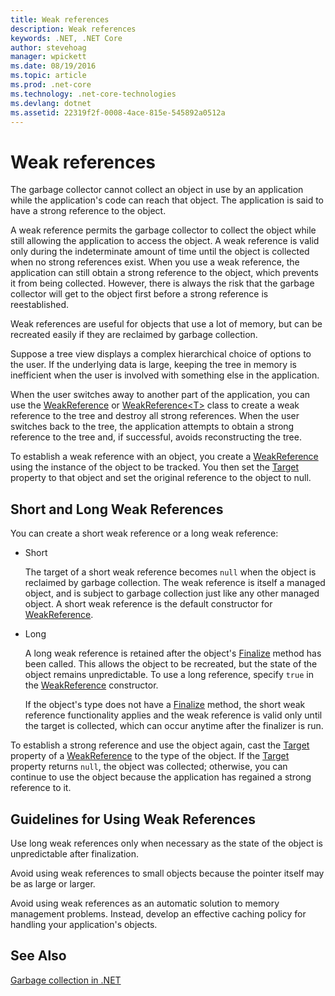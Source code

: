 ```yaml
---
title: Weak references
description: Weak references
keywords: .NET, .NET Core
author: stevehoag
manager: wpickett
ms.date: 08/19/2016
ms.topic: article
ms.prod: .net-core
ms.technology: .net-core-technologies
ms.devlang: dotnet
ms.assetid: 22319f2f-0008-4ace-815e-545892a0512a
---
```


# Weak references

The garbage collector cannot collect an object in use by an application while the application's code can reach that object. The application is said to have a strong reference to the object. 

A weak reference permits the garbage collector to collect the object while still allowing the application to access the object. A weak reference is valid only during the indeterminate amount of time until the object is collected when no strong references exist. When you use a weak reference, the application can still obtain a strong reference to the object, which prevents it from being collected. However, there is always the risk that the garbage collector will get to the object first before a strong reference is reestablished.

Weak references are useful for objects that use a lot of memory, but can be recreated easily if they are reclaimed by garbage collection. 

Suppose a tree view displays a complex hierarchical choice of options to the user. If the underlying data is large, keeping the tree in memory is inefficient when the user is involved with something else in the application. 

When the user switches away to another part of the application, you can use the [WeakReference](xref:System.WeakReference) or [WeakReference&lt;T&gt;](xref:System.WeakReference%601) class to create a weak reference to the tree and destroy all strong references. When the user switches back to the tree, the application attempts to obtain a strong reference to the tree and, if successful, avoids reconstructing the tree.

To establish a weak reference with an object, you create a [WeakReference](xref:System.WeakReference) using the instance of the object to be tracked. You then set the [Target](xref:System.WeakReference.Target) property to that object and set the original reference to the object to null. 

## Short and Long Weak References

You can create a short weak reference or a long weak reference: 

* Short

  The target of a short weak reference becomes `null` when the object is reclaimed by garbage collection. The weak reference is itself a managed object, and is subject to garbage collection just like any other managed object. A short weak reference is the default constructor for [WeakReference](xref:System.WeakReference). 

* Long

  A long weak reference is retained after the object's [Finalize](xref:System.Object.Finalize) method has been called. This allows the object to be recreated, but the state of the object remains unpredictable. To use a long reference, specify `true` in the [WeakReference](xref:System.WeakReference) constructor. 

  If the object's type does not have a [Finalize](xref:System.Object.Finalize) method, the short weak reference functionality applies and the weak reference is valid only until the target is collected, which can occur anytime after the finalizer is run.

To establish a strong reference and use the object again, cast the [Target](xref:System.WeakReference.Target) property of a [WeakReference](xref:System.WeakReference) to the type of the object. If the [Target](xref:System.WeakReference.Target) property returns `null`, the object was collected; otherwise, you can continue to use the object because the application has regained a strong reference to it.

## Guidelines for Using Weak References

Use long weak references only when necessary as the state of the object is unpredictable after finalization. 

Avoid using weak references to small objects because the pointer itself may be as large or larger. 

Avoid using weak references as an automatic solution to memory management problems. Instead, develop an effective caching policy for handling your application's objects. 

## See Also

[Garbage collection in .NET](index.md)
